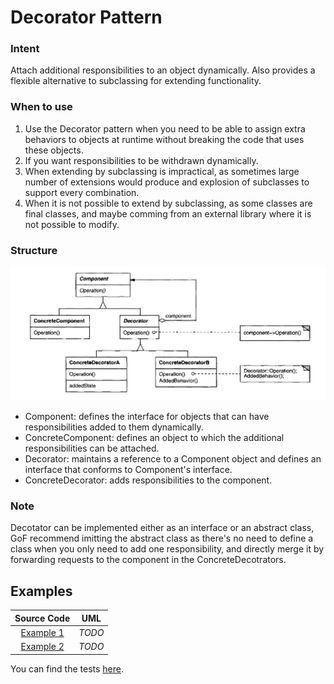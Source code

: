 # Decorator Pattern

### Intent

Attach additional responsibilities to an object dynamically. Also provides a flexible alternative to subclassing for extending functionality.

### When to use

1. Use the Decorator pattern when you need to be able to assign extra behaviors to objects at runtime without breaking the code that uses these objects.
2. If you want responsibilities to be withdrawn dynamically.
3. When extending by subclassing is impractical, as sometimes large number of extensions would produce and explosion of subclasses to support every combination.
4. When it is not possible to extend by subclassing, as some classes are final classes, and maybe comming from an external library where it is not possible to modify.

### Structure

![](../../.gitbook/assets/figure_1%20%2817%29.png)

* Component: defines the interface for objects that can have responsibilities added to them dynamically.
* ConcreteComponent: defines an object to which the additional responsibilities can be attached.
* Decorator: maintains a reference to a Component object and defines an interface that conforms to Component's interface.
* ConcreteDecorator: adds responsibilities to the component.

### Note

Decotator can be implemented either as an interface or an abstract class, GoF recommend imitting the abstract class as there's no need to define a class when you only need to add one responsibility, and directly merge it by forwarding requests to the component in the ConcreteDecotrators.

## Examples

| Source Code | UML |
| :---: | :---: |
| [Example 1](https://github.com/khaled-hamam/ts-design-patterns/tree/9a9bacf47635b736d3fdc4ffdb6fc5abb1e729f8/library/Structural%20Patterns/Decorator/example_1.ts) | _TODO_ |
| [Example 2](https://github.com/khaled-hamam/ts-design-patterns/tree/9a9bacf47635b736d3fdc4ffdb6fc5abb1e729f8/library/Structural%20Patterns/Decorator/example_2.ts) | _TODO_ |

You can find the tests [here](https://github.com/khaled-hamam/ts-design-patterns/tree/9a9bacf47635b736d3fdc4ffdb6fc5abb1e729f8/library/Structural%20Patterns/Decorator/index.test.ts).

